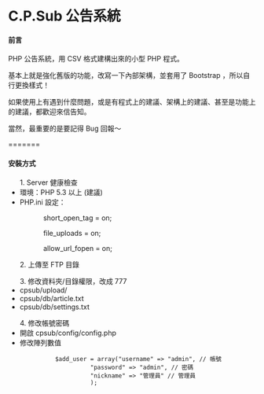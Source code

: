 C.P.Sub 公告系統
=======
<h4>前言</h4>

PHP 公告系統，用 CSV 格式建構出來的小型 PHP 程式。

基本上就是強化舊版的功能，改寫一下內部架構，並套用了 Bootstrap ，所以自行更換樣式！

如果使用上有遇到什麼問題，或是有程式上的建議、架構上的建議、甚至是功能上的建議，都歡迎來信告知。

當然，最重要的是要記得 Bug 回報～

=======

<h4>安裝方式</h4>

<ul>1. Server 健康檢查
  <li>環境：PHP 5.3 以上 (建議)</li>
  <li>PHP.ini 設定：
    <ul>
      <ol>short_open_tag = on;</ol>
      <ol>file_uploads = on;</ol>
      <ol>allow_url_fopen = on;</ol>
    </ul>
  </li>
</ul>
<ul>2. 上傳至 FTP 目錄</ul>
<ul>3. 修改資料夾/目錄權限，改成 777 
 <li>cpsub/upload/</li>
 <li>cpsub/db/article.txt</li>
 <li>cpsub/db/settings.txt</li>
</ul>
<ul>4. 修改帳號密碼
 <li>開啟 cpsub/config/config.php</li>
 <li>修改陣列數值</li>
 <code>
          $add_user	= array("username" => "admin", // 帳號
					"password" => "admin", // 密碼
					"nickname" => "管理員" // 管理員
					); 
 </code>
</ul>
